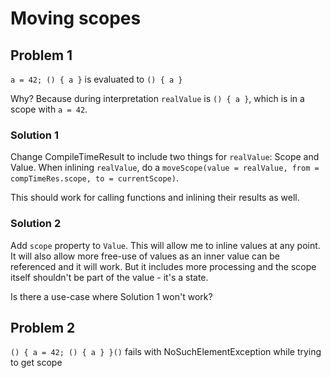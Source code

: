 # Moving scopes

## Problem 1

`a = 42; () { a }` is evaluated to `() { a }`

Why? Because during interpretation `realValue` is `() { a }`, which is in a scope with `a = 42`.

### Solution 1

Change CompileTimeResult to include two things for `realValue`: Scope and Value.
When inlining `realValue`, do a `moveScope(value = realValue, from = compTimeRes.scope, to = currentScope)`.

This should work for calling functions and inlining their results as well.

### Solution 2

Add `scope` property to `Value`. This will allow me to inline values at any point. It will also allow
more free-use of values as an inner value can be referenced and it will work. But it includes more
processing and the scope itself shouldn't be part of the value - it's a state.

Is there a use-case where Solution 1 won't work?

## Problem 2

`() { a = 42; () { a } }()` fails with NoSuchElementException while trying to get scope
